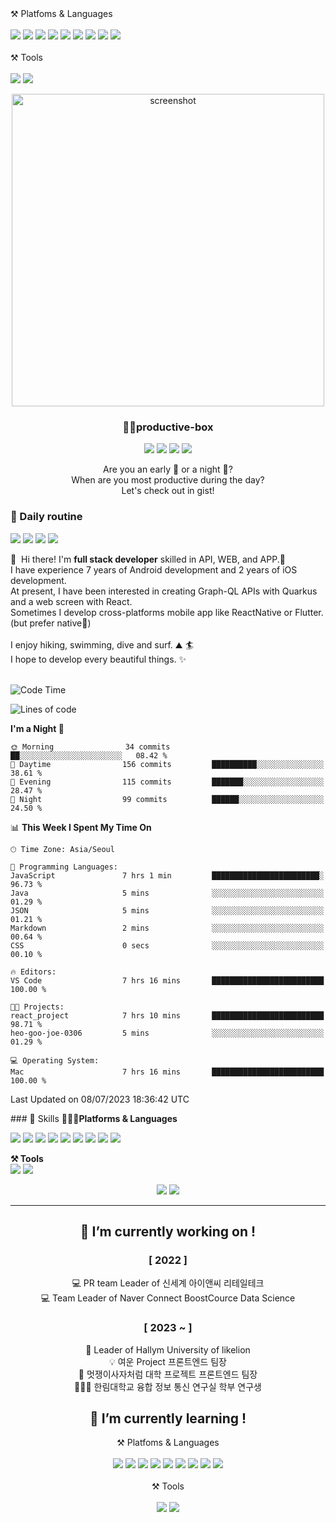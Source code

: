 <!DOCTYPE html>
<html>
  <head>
    <style>
          <link href="https://fonts.googleapis.com/css2?family=Gowun+Batang&display=swap" rel="stylesheet"
    </style>
  </head>
  <body>
       ⚒️ Platfoms & Languages <br><br>
          <img src="https://img.shields.io/badge/Java-007396.svg?&style=for-the-badge&logo=Java&logoColor=white"/>
          <img src="https://img.shields.io/badge/JavaScript-F7DF1E.svg?&style=for-the-badge&logo=JavaScript&logoColor=white"/>
          <img src="https://img.shields.io/badge/HTML5-E34F26.svg?&style=for-the-badge&logo=HTML5&logoColor=white"/>
          <img src="https://img.shields.io/badge/CSS3-1572B6.svg?&style=for-the-badge&logo=CSS3&logoColor=white"/>
          <img src="https://img.shields.io/badge/OpenCV-5C3EE8.svg?&style=for-the-badge&logo=OpenCV&logoColor=white"/>
          <img src="https://img.shields.io/badge/C-A8B9CC.svg?&style=for-the-badge&logo=C&logoColor=white"/>
          <img src="https://img.shields.io/badge/React-61DAFB.svg?&style=for-the-badge&logo=React&logoColor=white" />
          <img src="https://img.shields.io/badge/Python-3776AB.svg?&style=for-the-badge&logo=Python&logoColor=white" />
          <img src="https://img.shields.io/badge/pandas-150458.svg?&style=for-the-badge&logo=Pandas&logoColor=white" /><br><br>
          ⚒️ Tools <br><br>
          <img src="https://img.shields.io/badge/GitHub-181717.svg?&style=for-the-badge&logo=GitHub&logoColor=white"/>
          <img src="https://img.shields.io/badge/Figma-F24E1E.svg?&style=for-the-badge&logo=Figma&logoColor=white"/>
  </body>

</html>

<p align="center">
  <a href="http://lovera.maxam.now.sh/">
    <img src="https://user-images.githubusercontent.com/25841814/79395484-5081ae80-7fac-11ea-9e27-ac91472e31dd.png" alt="screenshot" width="500">
  </a>
  <h3 align="center">📌✨productive-box</h3>
</p>

<p align="center">
   <img src="https://img.shields.io/badge/language-typescript-blue?style"/>
   <img src="https://img.shields.io/github/license/maxam2017/productive-box"/>
   <img src="https://img.shields.io/github/stars/maxam2017/productive-box"/>
   <img src="https://img.shields.io/github/forks/maxam2017/productive-box"/>
</p>
<p align="center">
   Are you an early 🐤 or a night 🦉?
   <br/>
   When are you most productive during the day?
   <br/>
   Let's check out in gist!
</p>

### 🤞 Daily routine
<p>
  <a href="https://blog.cowkite.com/" target="_blank"><img src="https://img.shields.io/badge/Tech_Blog-DD0B78?style=flat-square&logo=GitHub%20Sponsors&logoColor=white"/></a>
  <a href="https://www.linkedin.com/in/cowkite/" target="_blank"><img src="https://img.shields.io/badge/SoyeonKim-0A66C2?style=flat-square&logo=Linkedin&logoColor=white"/></a>
  <a href="https://twitter.com/cowkite" target="_blank"><img src="https://img.shields.io/badge/cowkite-1DA1F2?style=flat-square&logo=Twitter&logoColor=white"/></a>
  <a href="mailto:iscowkite@gmail.com" target="_blank"><img src="https://img.shields.io/badge/iscowkite@gmail.com-EA4335?style=flat-square&logo=Gmail&logoColor=white"/></a>
</p>

<p>
  👋&nbsp; Hi there! I'm <b>full stack developer</b> skilled in API, WEB, and APP.🚀<br/>
  I have experience 7 years of Android development and 2 years of iOS development.<br/>
  At present, I have been interested in creating Graph-QL APIs with Quarkus and a web screen with React.<br/>
  Sometimes I develop cross-platforms mobile app like ReactNative or Flutter. (but prefer native💖)<br/><br/>
  I enjoy hiking, swimming, dive and surf. ⛰ 🏄<br/>
  I hope to develop every beautiful things. ✨ <br/><br/>
</p>

![Code Time](http://img.shields.io/badge/Code%20Time-77%20hrs%2036%20mins-blue)

![Lines of code](https://img.shields.io/badge/From%20Hello%20World%20I%27ve%20Written-2.9%20million%20lines%20of%20code-blue)

**I'm a Night 🦉** 

```text
🌞 Morning                34 commits          ██░░░░░░░░░░░░░░░░░░░░░░░   08.42 % 
🌆 Daytime                156 commits         ██████████░░░░░░░░░░░░░░░   38.61 % 
🌃 Evening                115 commits         ███████░░░░░░░░░░░░░░░░░░   28.47 % 
🌙 Night                  99 commits          ██████░░░░░░░░░░░░░░░░░░░   24.50 % 
```


📊 **This Week I Spent My Time On** 

```text
🕑︎ Time Zone: Asia/Seoul

💬 Programming Languages: 
JavaScript               7 hrs 1 min         ████████████████████████░   96.73 % 
Java                     5 mins              ░░░░░░░░░░░░░░░░░░░░░░░░░   01.29 % 
JSON                     5 mins              ░░░░░░░░░░░░░░░░░░░░░░░░░   01.21 % 
Markdown                 2 mins              ░░░░░░░░░░░░░░░░░░░░░░░░░   00.64 % 
CSS                      0 secs              ░░░░░░░░░░░░░░░░░░░░░░░░░   00.10 % 

🔥 Editors: 
VS Code                  7 hrs 16 mins       █████████████████████████   100.00 % 

🐱‍💻 Projects: 
react_project            7 hrs 10 mins       █████████████████████████   98.71 % 
heo-goo-joe-0306         5 mins              ░░░░░░░░░░░░░░░░░░░░░░░░░   01.29 % 

💻 Operating System: 
Mac                      7 hrs 16 mins       █████████████████████████   100.00 % 
```


 Last Updated on 08/07/2023 18:36:42 UTC
<!--END_SECTION:waka-->
 </div>
### 💪 Skills
 <b>👩🏻‍💻Platforms & Languages</b>
<p>
          <img src="https://img.shields.io/badge/Java-007396.svg?&style=flat-square&logo=Java&logoColor=white"/>
          <img src="https://img.shields.io/badge/JavaScript-F7DF1E.svg?&style=flat-square&logo=JavaScript&logoColor=white"/>
          <img src="https://img.shields.io/badge/HTML5-E34F26.svg?&style=flat-square&logo=HTML5&logoColor=white"/>
          <img src="https://img.shields.io/badge/CSS3-1572B6.svg?&style=flat-square&logo=CSS3&logoColor=white"/>
          <img src="https://img.shields.io/badge/OpenCV-5C3EE8.svg?&style=flat-square&logo=OpenCV&logoColor=white"/>
          <img src="https://img.shields.io/badge/C-A8B9CC.svg?&style=flat-square&logo=C&logoColor=white"/>
          <img src="https://img.shields.io/badge/React-61DAFB.svg?&style=flat-square&logo=React&logoColor=white" />
          <img src="https://img.shields.io/badge/Python-3776AB.svg?&style=flat-square&logo=Python&logoColor=white" />
          <img src="https://img.shields.io/badge/pandas-150458.svg?&style=flat-square&logo=Pandas&logoColor=white" />
</p>
<p>
          <b>⚒️ Tools</b> <br>
          <img src="https://img.shields.io/badge/GitHub-181717.svg?&style=flat-square&logo=GitHub&logoColor=white"/>
          <img src="https://img.shields.io/badge/Figma-F24E1E.svg?&style=flat-square&logo=Figma&logoColor=white"/>
</p>

<html>
  <head>
    <meta charset="utf-8">
  </head>
  <body>
    <div align="center">
          <img src="https://capsule-render.vercel.app/api?type=wave&color=auto&height=300&position=absolute&section=header&text=HwaYoung_GitHub:)&fontSize=40" />
          <picture>
          <source 
            srcset="https://github-readme-stats.vercel.app/api?username=sanchaehwa&show_icons=true&theme=dark"
            media="(prefers-color-scheme: dark)"
          />
          <source
            srcset="https://github-readme-stats.vercel.app/api?username=sanchaehwa&show_icons=true"
            media="(prefers-color-scheme: light), (prefers-color-scheme: no-preference)"
          />                      
          <img src="https://github-readme-stats.vercel.app/api?username=sanchaehwa&show_icons=true" />
          </picture>
          <br>
          <hr width=”50” color=”#0000” noshade />
          <h2> 🔭 I’m currently working on ! </h2>
            <h3>[ 2022 ]</h3> 
            💻 PR team Leader of 신세계 아이앤씨 리테일테크  <br> 
            💻 Team Leader of Naver Connect BoostCource Data Science
            <h3> [ 2023 ~ ] </h3>
            🦁 Leader of Hallym University of likelion  <br>
            💡 여운 Project 프론트엔드 팀장 <br>
            🦁 멋쟁이사자처럼 대학 프로젝트 프론트엔드 팀장 <br>
            👩🏻‍🔬 한림대학교 융합 정보 통신 연구실 학부 연구생 <br>
          <h2>🌱 I’m currently learning ! </h2>
          ⚒️ Platfoms & Languages <br><br>
          <img src="https://img.shields.io/badge/Java-007396.svg?&style=for-the-badge&logo=Java&logoColor=white"/>
          <img src="https://img.shields.io/badge/JavaScript-F7DF1E.svg?&style=for-the-badge&logo=JavaScript&logoColor=white"/>
          <img src="https://img.shields.io/badge/HTML5-E34F26.svg?&style=for-the-badge&logo=HTML5&logoColor=white"/>
          <img src="https://img.shields.io/badge/CSS3-1572B6.svg?&style=for-the-badge&logo=CSS3&logoColor=white"/>
          <img src="https://img.shields.io/badge/OpenCV-5C3EE8.svg?&style=for-the-badge&logo=OpenCV&logoColor=white"/>
          <img src="https://img.shields.io/badge/C-A8B9CC.svg?&style=for-the-badge&logo=C&logoColor=white"/>
          <img src="https://img.shields.io/badge/React-61DAFB.svg?&style=for-the-badge&logo=React&logoColor=white" />
          <img src="https://img.shields.io/badge/Python-3776AB.svg?&style=for-the-badge&logo=Python&logoColor=white" />
          <img src="https://img.shields.io/badge/pandas-150458.svg?&style=for-the-badge&logo=Pandas&logoColor=white" /><br><br>
          ⚒️ Tools <br><br>
          <img src="https://img.shields.io/badge/GitHub-181717.svg?&style=for-the-badge&logo=GitHub&logoColor=white"/>
          <img src="https://img.shields.io/badge/Figma-F24E1E.svg?&style=for-the-badge&logo=Figma&logoColor=white"/>
        </div>
    </body>
</html>
